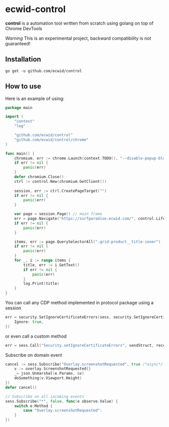 # ecwid-control
**control** is a automation tool written from scratch using golang on top of Chrome DevTools

_Warning_ This is an experimental project, backward compatibility is not guaranteed!

## Installation
`go get -u github.com/ecwid/control`

## How to use

Here is an example of using:

```go
package main

import (
	"context"
	"log"

	"github.com/ecwid/control"
	"github.com/ecwid/control/chrome"
)

func main() {
	chromium, err := chrome.Launch(context.TODO(), "--disable-popup-blocking") // you can specify more startup parameters for chrome
	if err != nil {
		panic(err)
	}
	defer chromium.Close()
	ctrl := control.New(chromium.GetClient())
	
	session, err := ctrl.CreatePageTarget("")
	if err != nil {
		panic(err)
	}

	var page = session.Page() // main frame 
	err = page.Navigate("https://surfparadise.ecwid.com/", control.LifecycleIdleNetwork)
	if err != nil {
		panic(err)
	}

	items, err := page.QuerySelectorAll(".grid-product__title-inner")
	if err != nil {
		panic(err)
	}
	for _, i := range items {
		title, err := i.GetText()
		if err != nil {
			panic(err)
		}
		log.Print(title)
	}
}
```

You can call any CDP method implemented in protocol package using a session
```go
err = security.SetIgnoreCertificateErrors(sess, security.SetIgnoreCertificateErrorsArgs{
    Ignore: true,
})
```

or even call a custom method
```go
err = sess.Call("Security.setIgnoreCertificateErrors", sendStruct, receiveStruct)
```

Subscribe on domain event
```go
cancel := sess.Subscribe("Overlay.screenshotRequested", true /*async*/, func(e observe.Value) {
    v := overlay.ScreenshotRequested{}
    _= json.Unmarshal(e.Params, &v)
    doSomething(v.Viewport.Height)
})
defer cancel()

// Subscribe on all incoming events
sess.Subscribe("*", false, func(e observe.Value) {
    switch e.Method {
        case "Overlay.screenshotRequested":
    }
})

```
